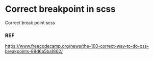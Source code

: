 # Correct breakpoint in scss
Correct break point scss

### REF
https://www.freecodecamp.org/news/the-100-correct-way-to-do-css-breakpoints-88d6a5ba1862/
